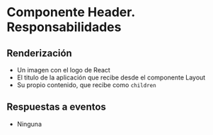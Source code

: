 # Componente Header. Responsabilidades

## Renderización

-   Un imagen con el logo de React
-   El titulo de la aplicación que recibe desde el componente Layout
-   Su propio contenido, que recibe como `children`

## Respuestas a eventos

-   Ninguna
